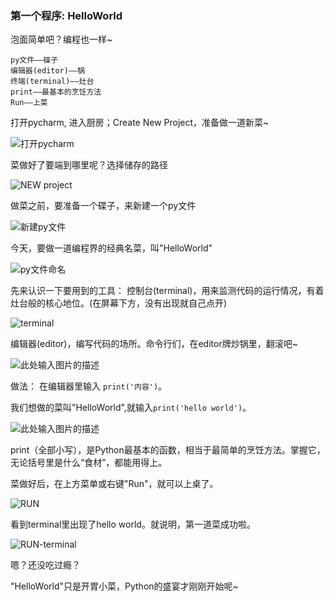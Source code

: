 ﻿### 第一个程序: HelloWorld

泡面简单吧？编程也一样~

    py文件——碟子
    编辑器(editor)——锅
    终端(terminal)——灶台
    print——最基本的烹饪方法
    Run——上菜


打开pycharm, 进入厨房；Create New Project，准备做一道新菜~

![打开pycharm][1]
  
菜做好了要端到哪里呢？选择储存的路径

![NEW project][2]

做菜之前，要准备一个碟子，来新建一个py文件

![新建py文件][3]

今天，要做一道编程界的经典名菜，叫"HelloWorld"

![py文件命名][4]

先来认识一下要用到的工具：
控制台(terminal)，用来监测代码的运行情况，有着灶台般的核心地位。(在屏幕下方，没有出现就自己点开)

![terminal][5]

编辑器(editor)，编写代码的场所。命令行们，在editor牌炒锅里，翻滚吧~

![此处输入图片的描述][6]

做法： 在编辑器里输入  `print('内容')`。

我们想做的菜叫"HelloWorld",就输入`print('hello world')`。

![此处输入图片的描述][7]

print（全部小写），是Python最基本的函数，相当于最简单的烹饪方法。掌握它，无论括号里是什么“食材”，都能用得上。


菜做好后，在上方菜单或右键"Run"，就可以上桌了。

![RUN][8]

看到terminal里出现了hello world。就说明，第一道菜成功啦。

![RUN-terminal][9]

嗯？还没吃过瘾？

"HelloWorld"只是开胃小菜，Python的盛宴才刚刚开始呢~

  [1]: https://s1.ax2x.com/2018/04/04/6EBdK.png
  [2]: https://s1.ax2x.com/2018/04/04/6EQ1S.png
  [3]: https://s1.ax2x.com/2018/04/04/6ErVy.png
  [4]: https://s1.ax2x.com/2018/04/04/6EEll.png
  [5]: https://s1.ax2x.com/2018/04/04/6EeFJ.png
  [6]: https://s1.ax2x.com/2018/04/04/6E2wS.png
  [7]: https://s1.ax2x.com/2018/04/04/6LTGR.png
  [8]: https://s1.ax2x.com/2018/04/04/6E6EK.png
  [9]: https://s1.ax2x.com/2018/04/04/6Extz.png
